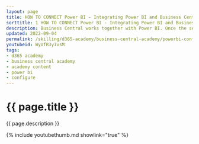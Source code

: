 ```yaml
---
layout: page
title: HOW TO CONNECT Power BI - Integrating Power BI and Business Central
sorttitle: 1 HOW TO CONNECT Power BI - Integrating Power BI and Business Central
description: Business Central works together with Power BI. Once the service is connected, users can take advantage of the rich visualization capabilities for data analysis. This video guides presales engineers on how to quickly connect the service and begin adding reports from Business Central data. 
updated: 2022-09-04
permalink: /skilling/d365-academy/business-central-academy/powerbi-configure
youtubeid: WyVfR3yIvsM
tags: 
- d365 academy
- business central academy
- academy content
- power bi
- configure
---
```


# {{ page.title }}

{{ page.description }}

{% include youtubethumb.md showlink="true" %}